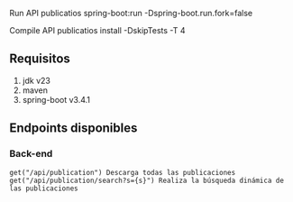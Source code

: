 Run API publicatios
spring-boot:run -Dspring-boot.run.fork=false

Compile API publicatios
install -DskipTests -T 4

## Requisitos
1. jdk v23
2. maven
3. spring-boot v3.4.1

## Endpoints disponibles
### Back-end
    get("/api/publication") Descarga todas las publicaciones
    get("/api/publication/search?s={s}") Realiza la búsqueda dinámica de las publicaciones